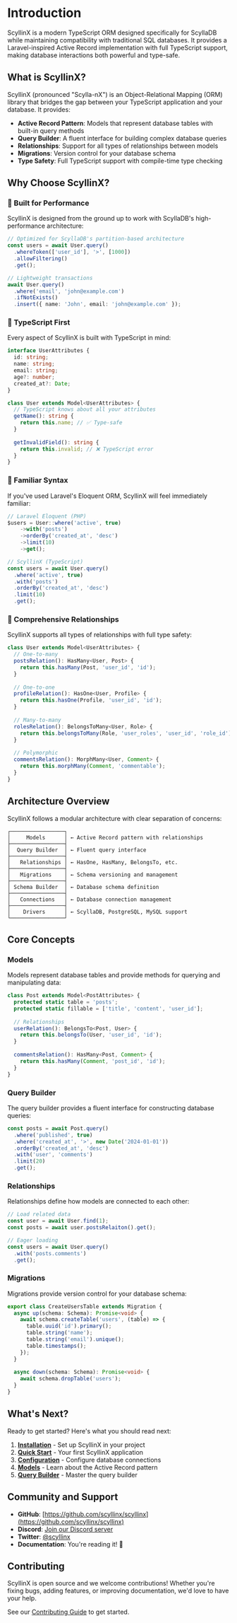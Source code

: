 # Introduction

ScyllinX is a modern TypeScript ORM designed specifically for ScyllaDB while maintaining compatibility with traditional SQL databases. It provides a Laravel-inspired Active Record implementation with full TypeScript support, making database interactions both powerful and type-safe.

## What is ScyllinX?

ScyllinX (pronounced "Scylla-nX") is an Object-Relational Mapping (ORM) library that bridges the gap between your TypeScript application and your database. It provides:

- **Active Record Pattern**: Models that represent database tables with built-in query methods
- **Query Builder**: A fluent interface for building complex database queries
- **Relationships**: Support for all types of relationships between models
- **Migrations**: Version control for your database schema
- **Type Safety**: Full TypeScript support with compile-time type checking

## Why Choose ScyllinX?

### 🚀 Built for Performance

ScyllinX is designed from the ground up to work with ScyllaDB's high-performance architecture:

```typescript
// Optimized for ScyllaDB's partition-based architecture
const users = await User.query()
  .whereToken(['user_id'], '>', [1000])
  .allowFiltering()
  .get();

// Lightweight transactions
await User.query()
  .where('email', 'john@example.com')
  .ifNotExists()
  .insert({ name: 'John', email: 'john@example.com' });
```

### 🔧 TypeScript First

Every aspect of ScyllinX is built with TypeScript in mind:

```typescript
interface UserAttributes {
  id: string;
  name: string;
  email: string;
  age?: number;
  created_at?: Date;
}

class User extends Model<UserAttributes> {
  // TypeScript knows about all your attributes
  getName(): string {
    return this.name; // ✅ Type-safe
  }
  
  getInvalidField(): string {
    return this.invalid; // ❌ TypeScript error
  }
}
```

### 🎯 Familiar Syntax

If you've used Laravel's Eloquent ORM, ScyllinX will feel immediately familiar:

```typescript
// Laravel Eloquent (PHP)
$users = User::where('active', true)
    ->with('posts')
    ->orderBy('created_at', 'desc')
    ->limit(10)
    ->get();

// ScyllinX (TypeScript)
const users = await User.query()
  .where('active', true)
  .with('posts')
  .orderBy('created_at', 'desc')
  .limit(10)
  .get();
```

### 🔄 Comprehensive Relationships

ScyllinX supports all types of relationships with full type safety:

```typescript
class User extends Model<UserAttributes> {
  // One-to-many
  postsRelation(): HasMany<User, Post> {
    return this.hasMany(Post, 'user_id', 'id');
  }
  
  // One-to-one
  profileRelation(): HasOne<User, Profile> {
    return this.hasOne(Profile, 'user_id', 'id');
  }
  
  // Many-to-many
  rolesRelation(): BelongsToMany<User, Role> {
    return this.belongsToMany(Role, 'user_roles', 'user_id', 'role_id');
  }
  
  // Polymorphic
  commentsRelation(): MorphMany<User, Comment> {
    return this.morphMany(Comment, 'commentable');
  }
}
```

## Architecture Overview

ScyllinX follows a modular architecture with clear separation of concerns:

```
┌─────────────────┐
│     Models      │ ← Active Record pattern with relationships
├─────────────────┤
│  Query Builder  │ ← Fluent query interface
├─────────────────┤
│   Relationships │ ← HasOne, HasMany, BelongsTo, etc.
├─────────────────┤
│   Migrations    │ ← Schema versioning and management
├─────────────────┤
│ Schema Builder  │ ← Database schema definition
├─────────────────┤
│   Connections   │ ← Database connection management
├─────────────────┤
│    Drivers      │ ← ScyllaDB, PostgreSQL, MySQL support
└─────────────────┘
```

## Core Concepts

### Models

Models represent database tables and provide methods for querying and manipulating data:

```typescript
class Post extends Model<PostAttributes> {
  protected static table = 'posts';
  protected static fillable = ['title', 'content', 'user_id'];
  
  // Relationships
  userRelation(): BelongsTo<Post, User> {
    return this.belongsTo(User, 'user_id', 'id');
  }
  
  commentsRelation(): HasMany<Post, Comment> {
    return this.hasMany(Comment, 'post_id', 'id');
  }
}
```

### Query Builder

The query builder provides a fluent interface for constructing database queries:

```typescript
const posts = await Post.query()
  .where('published', true)
  .where('created_at', '>', new Date('2024-01-01'))
  .orderBy('created_at', 'desc')
  .with('user', 'comments')
  .limit(20)
  .get();
```

### Relationships

Relationships define how models are connected to each other:

```typescript
// Load related data
const user = await User.find(1);
const posts = await user.postsRelaiton().get();

// Eager loading
const users = await User.query()
  .with('posts.comments')
  .get();
```

### Migrations

Migrations provide version control for your database schema:

```typescript
export class CreateUsersTable extends Migration {
  async up(schema: Schema): Promise<void> {
    await schema.createTable('users', (table) => {
      table.uuid('id').primary();
      table.string('name');
      table.string('email').unique();
      table.timestamps();
    });
  }
  
  async down(schema: Schema): Promise<void> {
    await schema.dropTable('users');
  }
}
```

## What's Next?

Ready to get started? Here's what you should read next:

1. **[Installation](/guide/installation)** - Set up ScyllinX in your project
2. **[Quick Start](/guide/quick-start)** - Your first ScyllinX application
3. **[Configuration](/guide/configuration)** - Configure database connections
4. **[Models](/guide/models)** - Learn about the Active Record pattern
5. **[Query Builder](/guide/query-builder)** - Master the query builder

## Community and Support

- **GitHub**: [https://github.com/scyllinx/scyllinx](https://github.com/scyllinx/scyllinx)
- **Discord**: [Join our Discord server](https://discord.gg/scyllinx)
- **Twitter**: [@scyllinx](https://twitter.com/scyllinx)
- **Documentation**: You're reading it! 📖

## Contributing

ScyllinX is open source and we welcome contributions! Whether you're fixing bugs, adding features, or improving documentation, we'd love to have your help.

See our [Contributing Guide](https://github.com/scyllinx/scyllinx/blob/main/CONTRIBUTING.md) to get started.
